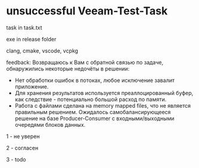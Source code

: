 # unsuccessful Veeam-Test-Task
task in task.txt

exe in release folder

clang, cmake, vscode, vcpkg 

feedback:
Возвращаюсь к Вам с обратной связью по задаче, обнаружились некоторые недочёты в решении:
- Нет обработки ошибок в потоках, любое исключение завалит приложение.
- Для хранения результатов используется преаллоцированный буфер, как следствие - потенциально большой расход по памяти. 
- Работа с файлами сделана на memory mapped files, что не является правильным решением. Ожидалось самобалансирующееся решение на базе Producer-Consumer с входными/выходными очередями блоков данных.

1 - не уверен

2 - согласен

3 - todo




